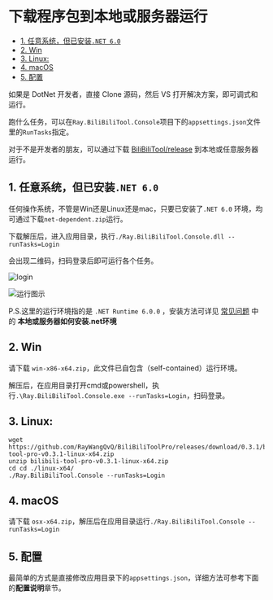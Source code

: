 # 下载程序包到本地或服务器运行

<!-- TOC depthFrom:2 -->

- [1. 任意系统，但已安装`.NET 6.0`](#1-任意系统但已安装net-60)
- [2. Win](#2-win)
- [3. Linux:](#3-linux)
- [4. macOS](#4-macos)
- [5. 配置](#5-配置)

<!-- /TOC -->

如果是 DotNet 开发者，直接 Clone 源码，然后 VS 打开解决方案，即可调式和运行。

跑什么任务，可以在`Ray.BiliBiliTool.Console`项目下的`appsettings.json`文件里的`RunTasks`指定。

对于不是开发者的朋友，可以通过下载 [BiliBiliTool/release](https://github.com/RayWangQvQ/BiliBiliToolPro/releases) 到本地或任意服务器运行。

## 1. 任意系统，但已安装`.NET 6.0`

任何操作系统，不管是Win还是Linux还是mac，只要已安装了`.NET 6.0` 环境，均可通过下载`net-dependent.zip`运行。

下载解压后，进入应用目录，执行`./Ray.BiliBiliTool.Console.dll --runTasks=Login`

会出现二维码，扫码登录后即可运行各个任务。

![login](imgs/dotnet-login.png)

![运行图示](imgs/run-exe.png)

P.S.这里的运行环境指的是 `.NET Runtime 6.0.0` ，安装方法可详见 [常见问题](questions.md) 中的 **本地或服务器如何安装.net环境**

## 2. Win

请下载 `win-x86-x64.zip`，此文件已自包含（self-contained）运行环境。

解压后，在应用目录打开cmd或powershell，执行`.\Ray.BiliBiliTool.Console.exe --runTasks=Login`，扫码登录。

## 3. Linux:

```
wget https://github.com/RayWangQvQ/BiliBiliToolPro/releases/download/0.3.1/bilibili-tool-pro-v0.3.1-linux-x64.zip
unzip bilibili-tool-pro-v0.3.1-linux-x64.zip
cd cd ./linux-x64/
./Ray.BiliBiliTool.Console --runTasks=Login
```

## 4. macOS
请下载 `osx-x64.zip`，解压后在应用目录运行`./Ray.BiliBiliTool.Console --runTasks=Login`

## 5. 配置

最简单的方式是直接修改应用目录下的`appsettings.json`，详细方法可参考下面的**配置说明**章节。
